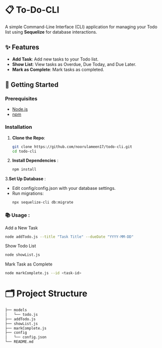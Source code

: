 # 📋 To-Do-CLI

A simple Command-Line Interface (CLI) application for managing your Todo list using **Sequelize** for database interactions.

## ✨ Features
- **Add Task**: Add new tasks to your Todo list.
- **Show List**: View tasks as Overdue, Due Today, and Due Later.
- **Mark as Complete**: Mark tasks as completed.

## 🚀 Getting Started

### Prerequisites
- [Node.js](https://nodejs.org/) 
- [npm](https://www.npmjs.com/)

### Installation
1. **Clone the Repo**:
   ```bash
   git clone https://github.com/noorulameen17/todo-cli.git
   cd todo-cli
2. **Install Dependencies** :
    ```bash
    npm install
3.**Set Up Database** :
  - Edit config/config.json with your database settings.
  - Run migrations:
    ```bash
    npx sequelize-cli db:migrate
### 📚 Usage :

Add a New Task
```bash
node addTodo.js --title "Task Title" --dueDate "YYYY-MM-DD"
```

Show Todo List
```bash
node showList.js
```

Mark Task as Complete
```bash
node markComplete.js --id <task-id>
```
# 🗂️ Project Structure
```bash
├── models
│   └── todo.js
├── addTodo.js
├── showList.js
├── markComplete.js
├── config
│   └── config.json
└── README.md
```







